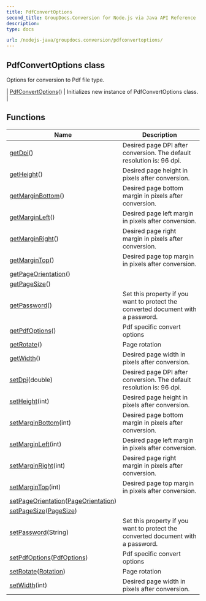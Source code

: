```yaml
---
title: PdfConvertOptions
second_title: GroupDocs.Conversion for Node.js via Java API Reference
description: 
type: docs

url: /nodejs-java/groupdocs.conversion/pdfconvertoptions/
---
```


## PdfConvertOptions class

 Options for conversion to Pdf file type.
 
| [PdfConvertOptions](pdfconvertoptions)() | Initializes new instance of PdfConvertOptions class. |

## Functions

| Name | Description |
| --- | --- |
| [getDpi](getdpi)() | Desired page DPI after conversion. The default resolution is: 96 dpi. |
| [getHeight](getheight)() | Desired page height in pixels after conversion. |
| [getMarginBottom](getmarginbottom)() | Desired page bottom margin in pixels after conversion. |
| [getMarginLeft](getmarginleft)() | Desired page left margin in pixels after conversion. |
| [getMarginRight](getmarginright)() | Desired page right margin in pixels after conversion. |
| [getMarginTop](getmargintop)() | Desired page top margin in pixels after conversion. |
| [getPageOrientation](getpageorientation)() |  |
| [getPageSize](getpagesize)() |  |
| [getPassword](getpassword)() | Set this property if you want to protect the converted document with a password. |
| [getPdfOptions](getpdfoptions)() | Pdf specific convert options |
| [getRotate](getrotate)() | Page rotation |
| [getWidth](getwidth)() | Desired page width in pixels after conversion. |
| [setDpi](setdpi)(double) | Desired page DPI after conversion. The default resolution is: 96 dpi. |
| [setHeight](setheight)(int) | Desired page height in pixels after conversion. |
| [setMarginBottom](setmarginbottom)(int) | Desired page bottom margin in pixels after conversion. |
| [setMarginLeft](setmarginleft)(int) | Desired page left margin in pixels after conversion. |
| [setMarginRight](setmarginright)(int) | Desired page right margin in pixels after conversion. |
| [setMarginTop](setmargintop)(int) | Desired page top margin in pixels after conversion. |
| [setPageOrientation](setpageorientation)([PageOrientation](../pageorientation)) |  |
| [setPageSize](setpagesize)([PageSize](../pagesize)) |  |
| [setPassword](setpassword)(String) | Set this property if you want to protect the converted document with a password. |
| [setPdfOptions](setpdfoptions)([PdfOptions](../pdfoptions)) | Pdf specific convert options |
| [setRotate](setrotate)([Rotation](../rotation)) | Page rotation |
| [setWidth](setwidth)(int) | Desired page width in pixels after conversion. |
